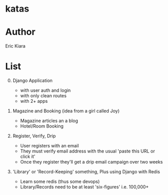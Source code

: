 # katas #


# Author #
Eric Kiara

# List #

0. Django Application
    - with user auth and login
    - with only clean routes
    - with 2+ apps

1. Magazine and Booking (idea from a girl called Joy)
    - Magazine articles an a blog
    - Hotel/Room Booking

2. Register, Verify, Drip
    - User registers with an email
    - They must verify email address with the usual 'paste this URL or click it'
    - Once they register they'll get a drip email campaign over two weeks

3. 'Library' or 'Record-Keeping' something, Plus using Django with Redis
    - Learn some redis (thus some devops)
    - Library/Records need to be at least 'six-figures' i.e. 100,000+

